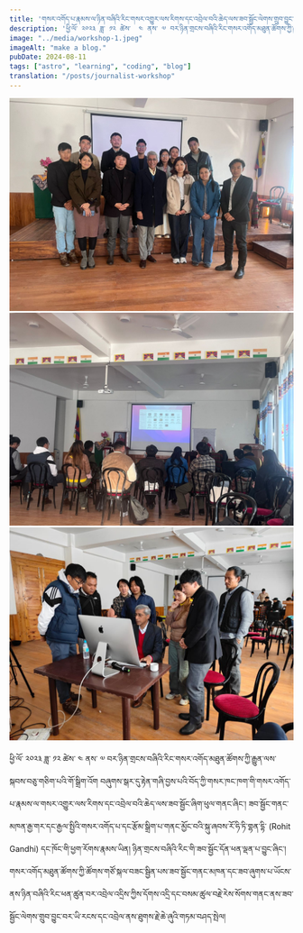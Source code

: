 ```yaml
---
title: 'གསར་འགོད་པ་རྣམས་ལ་ཉིན་བཞིའི་རིང་གསར་འགྱུར་ལས་རིགས་དང་འབྲེལ་བའི་ཆེད་ལས་ཟབ་སྦྱོང་ལེགས་གྲུབ་བྱུང་བ།'
description: 'ཕྱི་ལོ་ ༢༠༢༣ ཟླ་ ༡༢ ཚེས་  ༤ ནས་ ༧ བར་ཉིན་གྲངས་བཞིའི་རིང་གསར་འགོད་མཐུན་ཚོགས་ཀྱི་རྒྱུན་ལས་སྐབས་བཅུ་གཅིག་པའི་གོ་སྒྲིག་འོག '
image: "../media/workshop-1.jpeg"
imageAlt: "make a blog."
pubDate: 2024-08-11
tags: ["astro", "learning", "coding", "blog"]
translation: "/posts/journalist-workshop"
---
```

![workshop-2](../media/workshop-1.jpeg)
![workshop-2](../media/workshop-2.jpeg)
![workshop-2](../media/workshop-3.jpeg)

ཕྱི་ལོ་ ༢༠༢༣ ཟླ་ ༡༢ ཚེས་  ༤ ནས་ ༧ བར་ཉིན་གྲངས་བཞིའི་རིང་གསར་འགོད་མཐུན་ཚོགས་ཀྱི་རྒྱུན་ལས་སྐབས་བཅུ་གཅིག་པའི་གོ་སྒྲིག་འོག བཞུགས་སྒར་དུ་རྟེན་གཞི་བྱས་པའི་བོད་ཀྱི་གསར་ཁང་ཁག་གི་གསར་འགོད་པ་རྣམས་ལ་གསར་འགྱུར་ལས་རིགས་དང་འབྲེལ་བའི་ཆེད་ལས་ཟབ་སྦྱོང་ཞིག་ཕུལ་གནང་ཞིང་། ཟབ་སྦྱོང་གནང་མཁན་རྒྱ་གར་དང་རྒྱལ་སྤྱིའི་གསར་འགོད་པ་དང་རྩོམ་སྒྲིག་པ་གནང་མྱོང་བའི་སྐུ་ཞབས་རོ་ཧི་ཏི་གྷན་དྷི་ (Rohit Gandhi) དང་ཁོང་གི་ཕྱག་རོགས་རྣམས་ཡིན། ཉིན་གྲངས་བཞིའི་རིང་གི་ཟབ་སྦྱོང་དོན་ཕན་ལྡན་པ་བྱུང་ཞིང་། གསར་འགོད་མཐུན་ཚོགས་ཀྱི་ཚོགས་གཙོ་སྐལ་བཟང་སྦྱིན་པས་ཟབ་སྦྱོང་གནང་མཁན་དང་ཟབ་ཞུགས་པ་ཡོངས་ནས་ཉིན་བཞིའི་རིང་ཕན་ཚུན་བར་འབྲེལ་འདྲིས་ཀྱིས་དོགས་འདྲི་དང་བསམ་ཚུལ་བརྗེ་རེས་སོགས་གནང་ནས་ཟབ་སྦྱོང་ལེགས་གྲུབ་བྱུང་བར་ཡི་རངས་དང་འབྲེལ་ནས་ཐུགས་རྗེ་ཆེ་ཞུའི་གཏམ་བཤད་སྤེལ།
